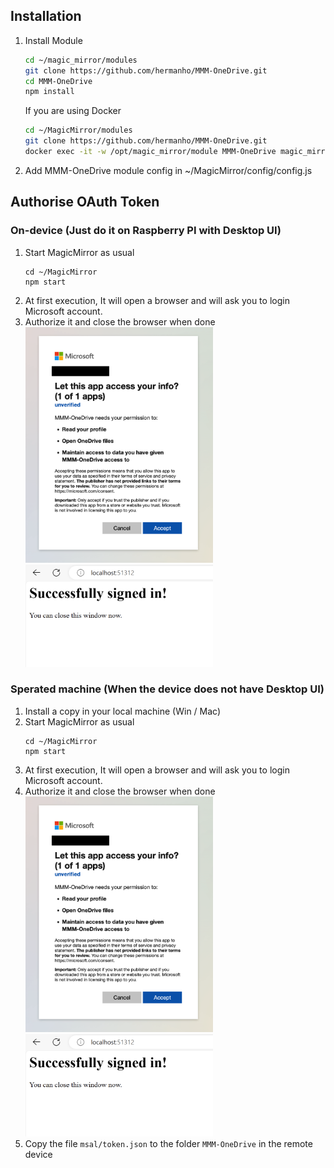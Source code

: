 ## Installation
1. Install Module
   ```sh
   cd ~/magic_mirror/modules
   git clone https://github.com/hermanho/MMM-OneDrive.git
   cd MMM-OneDrive
   npm install
   ```
   If you are using Docker
   ```sh
   cd ~/MagicMirror/modules
   git clone https://github.com/hermanho/MMM-OneDrive.git
   docker exec -it -w /opt/magic_mirror/module MMM-OneDrive magic_mirror npm install
   ```

1. Add MMM-OneDrive module config in ~/MagicMirror/config/config.js

## Authorise OAuth Token

### On-device (Just do it on Raspberry PI with Desktop UI)
   1. Start MagicMirror as usual
      ```
      cd ~/MagicMirror
      npm start
      ```
   1. At first execution, It will open a browser and will ask you to login Microsoft account.
   1. Authorize it and close the browser when done
      <img src="images/authorize.png" width="300">
      <img src="images/signed-in.png" width="300">
   
### Sperated machine (When the device does not have Desktop UI)
   1. Install a copy in your local machine (Win / Mac)
   1. Start MagicMirror as usual
      ```
      cd ~/MagicMirror
      npm start
      ```
   1. At first execution, It will open a browser and will ask you to login Microsoft account.
   1. Authorize it and close the browser when done
      <img src="images/authorize.png" width="300">
      <img src="images/signed-in.png" width="300">
   1. Copy the file `msal/token.json` to the folder `MMM-OneDrive` in the remote device
